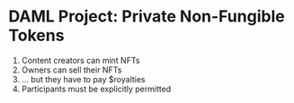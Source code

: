 # DAML Project: Private Non-Fungible Tokens

1. Content creators can mint NFTs
2. Owners can sell their NFTs
3. ... but they have to pay $royalties
4. Participants must be explicitly permitted
